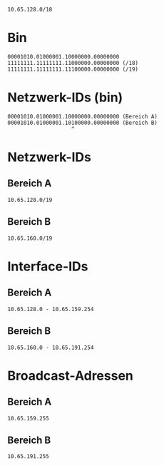 ```
10.65.128.0/18
```
# Bin
```
00001010.01000001.10000000.00000000
11111111.11111111.11000000.00000000 (/18)
11111111.11111111.11100000.00000000 (/19)
```

# Netzwerk-IDs (bin)
```
00001010.01000001.10000000.00000000 (Bereich A)
00001010.01000001.10100000.00000000 (Bereich B)
                    ^
```

# Netzwerk-IDs
## Bereich A
```
10.65.128.0/19
```

## Bereich B
```
10.65.160.0/19
```

# Interface-IDs
## Bereich A
```
10.65.128.0 - 10.65.159.254
```

## Bereich B
```
10.65.160.0 - 10.65.191.254
```

# Broadcast-Adressen
## Bereich A
```
10.65.159.255
```

## Bereich B
```
10.65.191.255
```
